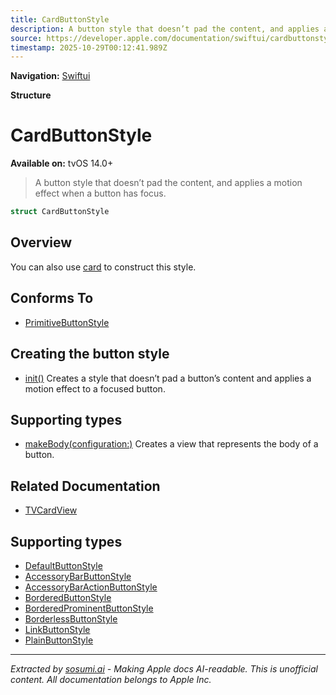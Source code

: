 ```yaml
---
title: CardButtonStyle
description: A button style that doesn’t pad the content, and applies a motion effect when a button has focus.
source: https://developer.apple.com/documentation/swiftui/cardbuttonstyle
timestamp: 2025-10-29T00:12:41.989Z
---
```


**Navigation:** [Swiftui](/documentation/swiftui)

**Structure**

# CardButtonStyle

**Available on:** tvOS 14.0+

> A button style that doesn’t pad the content, and applies a motion effect when a button has focus.

```swift
struct CardButtonStyle
```

## Overview

You can also use [card](/documentation/swiftui/primitivebuttonstyle/card) to construct this style.

## Conforms To

- [PrimitiveButtonStyle](/documentation/swiftui/primitivebuttonstyle)

## Creating the button style

- [init()](/documentation/swiftui/cardbuttonstyle/init()) Creates a style that doesn’t pad a button’s content and applies a motion effect to a focused button.

## Supporting types

- [makeBody(configuration:)](/documentation/swiftui/cardbuttonstyle/makebody(configuration:)) Creates a view that represents the body of a button.

## Related Documentation

- [TVCardView](/documentation/TVUIKit/TVCardView)

## Supporting types

- [DefaultButtonStyle](/documentation/swiftui/defaultbuttonstyle)
- [AccessoryBarButtonStyle](/documentation/swiftui/accessorybarbuttonstyle)
- [AccessoryBarActionButtonStyle](/documentation/swiftui/accessorybaractionbuttonstyle)
- [BorderedButtonStyle](/documentation/swiftui/borderedbuttonstyle)
- [BorderedProminentButtonStyle](/documentation/swiftui/borderedprominentbuttonstyle)
- [BorderlessButtonStyle](/documentation/swiftui/borderlessbuttonstyle)
- [LinkButtonStyle](/documentation/swiftui/linkbuttonstyle)
- [PlainButtonStyle](/documentation/swiftui/plainbuttonstyle)

---

*Extracted by [sosumi.ai](https://sosumi.ai) - Making Apple docs AI-readable.*
*This is unofficial content. All documentation belongs to Apple Inc.*
